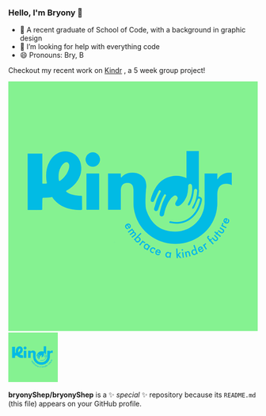 ### Hello, I'm Bryony 👋
- 🌱 A recent graduate of School of Code, with a background in graphic design
- 🤔 I’m looking for help with everything code
- 😄 Pronouns: Bry, B

Checkout my recent work on [Kindr](https://github.com/bryonyShep/kindr)
, a 5 week group project!


 ![Alt Text](Kindranimation.gif)
 <img src="Kindranimation.gif" alt="Alt Text" height="100">

**bryonyShep/bryonyShep** is a ✨ _special_ ✨ repository because its `README.md` (this file) appears on your GitHub profile.
